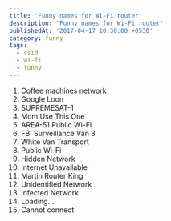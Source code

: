 ```yaml
---
title: 'Funny names for Wi-Fi router'
description: 'Funny names for Wi-Fi router'
publishedAt: '2017-04-17 10:30:00 +0530'
category: funny
tags:
  - ssid
  - wi-fi
  - funny
---
```


1. Coffee machines network
2. Google Loon
3. SUPREMESAT-1
4. Mom Use This One
5. AREA-51 Public Wi-Fi
6. FBI Surveillance Van 3
7. White Van Transport
8. Public Wi-Fi
9. Hidden Network
10. Internet Unavailable
11. Martin Router King
12. Unidentified Network
13. Infected Network
14. Loading...
15. Cannot connect
